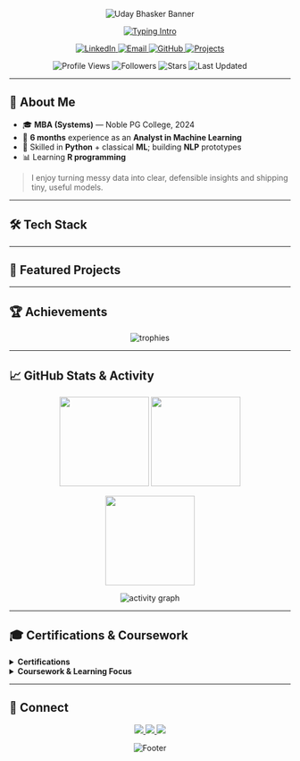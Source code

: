 <!-- ========================================================= -->
<!--              U D A Y   B H A S K E R — R E A D M E        -->
<!--     Drop this into: https://github.com/YOUR_GITHUB_USERNAME -->
<!-- ========================================================= -->

<!-- Hero Banner -->
<p align="center">
  <img src="https://capsule-render.vercel.app/api?type=waving&height=180&color=0:00c6ff,100:0072ff&text=Uday%20Bhasker&fontColor=ffffff&fontSize=44&fontAlignY=34" alt="Uday Bhasker Banner" />
</p>

<!-- Typing Intro -->
<p align="center">
  <a href="https://github.com/YOUR_GITHUB_USERNAME">
    <img src="https://readme-typing-svg.herokuapp.com?size=24&duration=3500&pause=700&center=true&vCenter=true&width=700&lines=Machine+Learning+Enthusiast;Postgraduate+Student;Data+Analysis+%26+Visualization;Learning+R+for+Clinical+Studies+(SDTM%2C+ADaM%2C+TFL)" alt="Typing Intro"/>
  </a>
</p>

<!-- Quick Buttons -->
<p align="center">
  <a href="https://www.linkedin.com/in/YOUR_LINKEDIN" target="_blank">
    <img src="https://img.shields.io/badge/LinkedIn-0A66C2?style=for-the-badge&logo=linkedin&logoColor=white" alt="LinkedIn"/>
  </a>
  <a href="mailto:bhaskeruday.777@gmail.com">
    <img src="https://img.shields.io/badge/Email-Me-D14836?style=for-the-badge&logo=gmail&logoColor=white" alt="Email"/>
  </a>
  <a href="https://github.com/YOUR_GITHUB_USERNAME" target="_blank">
    <img src="https://img.shields.io/badge/GitHub-Profile-171515?style=for-the-badge&logo=github&logoColor=white" alt="GitHub"/>
  </a>
  <a href="#projects">
    <img src="https://img.shields.io/badge/Portfolio-Projects-2c7be5?style=for-the-badge&logo=readme&logoColor=white" alt="Projects"/>
  </a>
</p>

<!-- Stats Badges -->
<p align="center">
  <img src="https://komarev.com/ghpvc/?username=YOUR_GITHUB_USERNAME&label=Profile%20Views&color=0072ff&style=for-the-badge" alt="Profile Views"/>
  <img src="https://img.shields.io/github/followers/YOUR_GITHUB_USERNAME?label=Followers&color=28a745&style=for-the-badge" alt="Followers"/>
  <img src="https://img.shields.io/github/stars/YOUR_GITHUB_USERNAME?label=Stars&color=ff9800&style=for-the-badge" alt="Stars"/>
  <img src="https://img.shields.io/badge/Last%20Updated-today-brightgreen?style=for-the-badge" alt="Last Updated"/>
</p>

---

## 👋 About Me
* 🎓 **MBA (Systems)** — Noble PG College, 2024  
* 💼 **6 months** experience as an **Analyst in Machine Learning**  
* 🐍 Skilled in **Python** + classical **ML**; building **NLP** prototypes  
* 📊 Learning **R programming**  

> I enjoy turning messy data into clear, defensible insights and shipping tiny, useful models.

---

## 🛠 Tech Stack
<!-- same tech stack content you had before -->

---

## 🚀 Featured Projects
<!-- same project table content you had before -->

---

## 🏆 Achievements
<p align="center">
  <img src="https://github-profile-trophy.vercel.app/?username=YOUR_GITHUB_USERNAME&theme=onedark&no-frame=true&no-bg=true&margin-w=10" alt="trophies"/>
</p>

---

## 📈 GitHub Stats & Activity
<p align="center">
  <img src="https://github-readme-streak-stats.herokuapp.com/?user=YOUR_GITHUB_USERNAME&theme=tokyonight" height="160"/>
  <img src="https://github-readme-stats.vercel.app/api?username=YOUR_GITHUB_USERNAME&show_icons=true&theme=tokyonight" height="160"/>
</p>
<p align="center">
  <img src="https://github-readme-stats.vercel.app/api/top-langs/?username=YOUR_GITHUB_USERNAME&layout=compact&theme=tokyonight" height="160"/>
</p>
<p align="center">
  <img src="https://github-readme-activity-graph.vercel.app/graph?username=YOUR_GITHUB_USERNAME&theme=tokyo-night&hide_border=true" alt="activity graph"/>
</p>

---

## 🎓 Certifications & Coursework
<details>
  <summary><b>Certifications</b></summary>
* Cisco — **Introduction to Cybersecurity**
</details>
<details>
  <summary><b>Coursework & Learning Focus</b></summary>
* R for Clinical Studies: **SDTM, ADaM, TFL**  
* Python ML: **Modeling, Evaluation, Visualization**  
* NLP: **Text cleaning, feature engineering, classic ML**
</details>

---

## 🤝 Connect
<p align="center">
  <a href="https://www.linkedin.com/in/YOUR_LINKEDIN" target="_blank">
    <img src="https://img.shields.io/badge/LinkedIn-Connect-0A66C2?style=for-the-badge&logo=linkedin&logoColor=white"/>
  </a>
  <a href="mailto:bhaskeruday.777@gmail.com">
    <img src="https://img.shields.io/badge/Email-Say%20Hi-D14836?style=for-the-badge&logo=gmail&logoColor=white"/>
  </a>
  <a href="https://github.com/YOUR_GITHUB_USERNAME" target="_blank">
    <img src="https://img.shields.io/badge/GitHub-Follow-181717?style=for-the-badge&logo=github&logoColor=white"/>
  </a>
</p>

<!-- Footer Banner -->
<p align="center">
  <img src="https://capsule-render.vercel.app/api?type=waving&height=120&color=0:0072ff,100:00c6ff&section=footer" alt="Footer"/>
</p>
